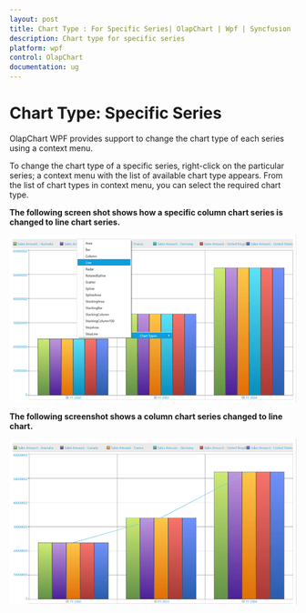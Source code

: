 ```yaml
---
layout: post
title: Chart Type : For Specific Series| OlapChart | Wpf | Syncfusion
description: Chart type for specific series
platform: wpf
control: OlapChart
documentation: ug
---
```


# Chart Type: Specific Series

OlapChart WPF provides support to change the chart type of each series using a context menu.

To change the chart type of a specific series, right-click on the particular series; a context menu with the list of available chart type appears. From the list of chart types in context menu, you can select the required chart type. 

**The following screen shot shows how a specific column chart series is changed to line chart series.**

![](Chart-type-for-specific-series_images/Chart-type-for-specific-series_img1.png)

**The following screenshot shows a column chart series changed to line chart.**

![](Chart-type-for-specific-series_images/Chart-type-for-specific-series_img2.png)


